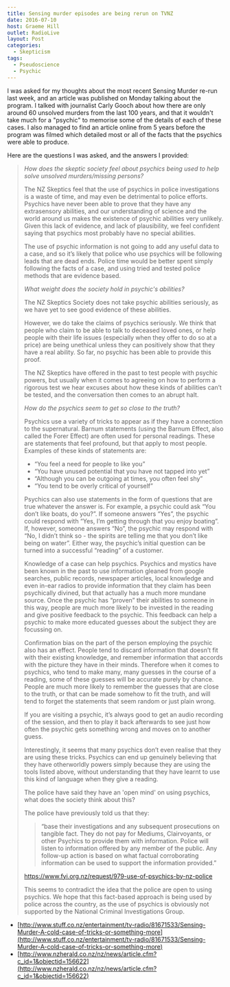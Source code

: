```yaml
---
title: Sensing murder episodes are being rerun on TVNZ
date: 2016-07-10
host: Graeme Hill
outlet: RadioLive
layout: Post
categories:
  - Skepticism
tags:
  - Pseudoscience
  - Psychic
---
```


I was asked for my thoughts about the most recent Sensing Murder re-run last week, and an article was published on Monday talking about the program. I talked with journalist Carly Gooch about how there are only around 60 unsolved murders from the last 100 years, and that it wouldn't take much for a "psychic" to memorise some of the details of each of these cases. I also managed to find an article online from 5 years before the program was filmed which detailed most or all of the facts that the psychics were able to produce.

<!-- more -->

Here are the questions I was asked, and the answers I provided:

> _How does the skeptic society feel about psychics being used to help solve unsolved murders/missing persons?_
>
> The NZ Skeptics feel that the use of psychics in police investigations is a waste of time, and may even be detrimental to police efforts. Psychics have never been able to prove that they have any extrasensory abilities, and our understanding of science and the world around us makes the existence of psychic abilities very unlikely. Given this lack of evidence, and lack of plausibility, we feel confident saying that psychics most probably have no special abilities.
>
> The use of psychic information is not going to add any useful data to a case, and so it’s likely that police who use psychics will be following leads that are dead ends. Police time would be better spent simply following the facts of a case, and using tried and tested police methods that are evidence based.
>
> _What weight does the society hold in psychic's abilities?_
>
> The NZ Skeptics Society does not take psychic abilities seriously, as we have yet to see good evidence of these abilities.
>
> However, we do take the claims of psychics seriously. We think that people who claim to be able to talk to deceased loved ones, or help people with their life issues (especially when they offer to do so at a price) are being unethical unless they can positively show that they have a real ability. So far, no psychic has been able to provide this proof.
>
> The NZ Skeptics have offered in the past to test people with psychic powers, but usually when it comes to agreeing on how to perform a rigorous test we hear excuses about how these kinds of abilities can’t be tested, and the conversation then comes to an abrupt halt.
>
> _How do the psychics seem to get so close to the truth?_
>
> Psychics use a variety of tricks to appear as if they have a connection to the supernatural. Barnum statements (using the Barnum Effect, also called the Forer Effect) are often used for personal readings. These are statements that feel profound, but that apply to most people. Examples of these kinds of statements are:
>
> - “You feel a need for people to like you”
> - “You have unused potential that you have not tapped into yet”
> - “Although you can be outgoing at times, you often feel shy”
> - “You tend to be overly critical of yourself”
>
> Psychics can also use statements in the form of questions that are true whatever the answer is. For example, a psychic could ask “You don’t like boats, do you?”. If someone answers “Yes”, the psychic could respond with “Yes, I’m getting through that you enjoy boating”. If, however, someone answers “No”, the psychic may respond with “No, I didn’t think so - the spirits are telling me that you don’t like being on water”. Either way, the psychic’s initial question can be turned into a successful “reading” of a customer.
>
> Knowledge of a case can help psychics. Psychics and mystics have been known in the past to use information gleaned from google searches, public records, newspaper articles, local knowledge and even in-ear radios to provide information that they claim has been psychically divined, but that actually has a much more mundane source. Once the psychic has “proven” their abilities to someone in this way, people are much more likely to be invested in the reading and give positive feedback to the psychic. This feedback can help a psychic to make more educated guesses about the subject they are focussing on.
>
> Confirmation bias on the part of the person employing the psychic also has an effect. People tend to discard information that doesn’t fit with their existing knowledge, and remember information that accords with the picture they have in their minds. Therefore when it comes to psychics, who tend to make many, many guesses in the course of a reading, some of these guesses will be accurate purely by chance. People are much more likely to remember the guesses that are close to the truth, or that can be made somehow to fit the truth, and will tend to forget the statements that seem random or just plain wrong.
>
> If you are visiting a psychic, it’s always good to get an audio recording of the session, and then to play it back afterwards to see just how often the psychic gets something wrong and moves on to another guess.
>
> Interestingly, it seems that many psychics don’t even realise that they are using these tricks. Psychics can end up genuinely believing that they have otherworldly powers simply because they are using the tools listed above, without understanding that they have learnt to use this kind of language when they give a reading.
>
> The police have said they have an 'open mind' on using psychics, what does the society think about this?
>
> The police have previously told us that they:
>
> > “base their investigations and any subsequent prosecutions on tangible fact. They do not pay for Mediums, Clairvoyants, or other Psychics to provide them with information. Police will listen to information offered by any member of the public. Any follow-up action is based on what factual corroborating information can be used to support the information provided.”
>
> https://www.fyi.org.nz/request/979-use-of-psychics-by-nz-police
>
> This seems to contradict the idea that the police are open to using psychics. We hope that this fact-based approach is being used by police across the country, as the use of psychics is obviously not supported by the National Criminal Investigations Group.

- [http://www.stuff.co.nz/entertainment/tv-radio/81671533/Sensing-Murder-A-cold-case-of-tricks-or-something-more](http://www.stuff.co.nz/entertainment/tv-radio/81671533/Sensing-Murder-A-cold-case-of-tricks-or-something-more)
- [http://www.nzherald.co.nz/nz/news/article.cfm?c_id=1&objectid=156622](http://www.nzherald.co.nz/nz/news/article.cfm?c_id=1&objectid=156622)
